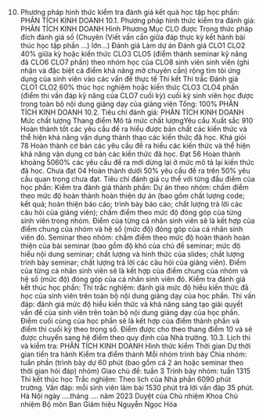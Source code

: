 10. Phương pháp hình thức kiểm tra đánh giá kết quả học tập học phần: PHÂN TÍCH KINH DOANH
10.1. Phương pháp hình thức kiểm tra đánh giá: PHÂN TÍCH KINH DOANH Hình Phương Mục CLO được Trọng thức pháp đích đánh giá số (Chuyên (Viết vấn cần giữa đáp thực kỳ kết hành bài thúc học tập phần ...) lớn...) Đánh giá Làm dự án Đánh giá CLO1 CLO2 40% giữa kỳ hoặc kiến thức CLO3 CLO5 (điểm thành seminar kỹ năng đã CLO6 CLO7 phần) theo nhóm học của CLO8 sinh viên sinh viên (ghi nhận và đặc biệt cả điểm khả năng mở chuyên cần) rộng tìm tòi ứng dụng của sinh viên vào các vấn đề thực tế Thi kết Thi trắc Đánh giá CLO1 CLO2 60% thúc học nghiệm hoặc kiến thức CLO3 CLO4 phần (điểm thi vấn đáp kỹ năng của CLO7 cuối kỳ) cuối kỳ sinh viên học được trong toàn bộ nội dung giảng dạy của giảng viên Tổng: 100% PHÂN TÍCH KINH DOANH 10.2. Tiêu chí đánh giá: PHÂN TÍCH KINH DOANH Mức chất lượng Thang điểm Mô tả mức chất lượngYêu cầu Xuất sắc 910 Hoàn thành tốt các yêu cầu đề ra hiểu được bản chất các kiến thức và thể hiện khả năng vận dụng thành thạo các kiến thức đã học.
Khá giỏi 78 Hoàn thành cơ bản các yêu cầu đề ra hiểu các kiến thức và thể hiện khả năng vận dụng cơ bản các kiến thức đã học.
Đạt 56 Hoàn thành khoảng 5060% các yêu cầu đề ra mới dừng lại ở mức mô tả lại kiến thức đã học.
Chưa đạt 04 Hoàn thành dưới 50% yêu cầu đề ra trên 50% yêu cầu quan trọng chưa đạt.
Tiêu chí đánh giá cụ thể với từng đầu điểm của học phần: Kiểm tra đánh giá thành phần: Dự án theo nhóm: chấm điểm theo mức độ hoàn thành hoàn thiện dự án (bao gồm chất lượng code; kết quả; hoàn thiện báo cáo; trình bày báo cáo; chất lượng trả lời các câu hỏi của giảng viên); chấm điểm theo mức độ đóng góp của từng sinh viên trong nhóm. Điểm của từng cá nhân sinh viên sẽ là kết hợp của điểm chung của nhóm và hệ số (mức độ) đóng góp của cá nhân sinh viên đó. Seminar theo nhóm: chấm điểm theo mức độ hoàn thành hoàn thiện của bài seminar (bao gồm độ khó của chủ đề seminar; mức độ hiểu nội dung seminar; chất lượng và hình thức của slides; chất lượng trình bày seminar; chất lượng trả lời các câu hỏi của giảng viên). Điểm của từng cá nhân sinh viên sẽ là kết hợp của điểm chung của nhóm và hệ số (mức độ) đóng góp của cá nhân sinh viên đó. Kiểm tra đánh giá kết thúc học phần: Thi trắc nghiệm: đánh giá mức độ hiểu kiến thức đã học của sinh viên trên toàn bộ nội dung giảng dạy của học phần. Thi vấn đáp: đánh giá mức độ hiểu kiến thức và khả năng sáng tạo giải quyết vấn đề của sinh viên trên toàn bộ nội dung giảng dạy của học phần.
Điểm cuối cùng của học phần sẽ là kết hợp của điểm thành phần và điểm
thi cuối kỳ theo trọng số. Điểm được cho theo thang điểm 10 và sẽ được
chuyển sang hệ điểm theo quy định của Nhà trường.
10.3. Lịch thi và kiểm tra: PHÂN TÍCH KINH DOANH Hình thức kiểm Thời gian Dự thời gian tiến tra hành Kiểm tra điểm thành Mỗi nhóm trình bày Chia nhóm: tuần phần (trình bày dự 60 phút (bao gồm cả 2 án hoặc seminar theo thời gian hỏi đáp) nhóm) Giao chủ đề: tuần 3 Trình bày nhóm: tuần 1315 Thi kết thúc học Trắc nghiệm: Theo lịch của Nhà phần 6090 phút trường. Vấn đáp: mỗi sinh viên làm bài 1530 phút trả lời vấn đáp 35 phút. Hà Nội ngày ....tháng .... năm 2023 Duyệt của Chủ nhiệm Khoa Chủ nhiệm Bộ môn Ban Giám hiệu Nguyễn Ngọc Hóa 